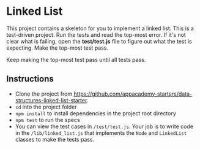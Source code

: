 # Linked List

This project contains a skeleton for you to implement a linked list. This is a
test-driven project. Run the tests and read the top-most error. If it's not
clear what is failing, open the **test/test.js** file to figure out what the
test is expecting. Make the top-most test pass.

Keep making the top-most test pass until all tests pass.

## Instructions

* Clone the project from
  https://github.com/appacademy-starters/data-structures-linked-list-starter.
* `cd` into the project folder
* `npm install` to install dependencies in the project root directory
* `npm test` to run the specs
* You can view the test cases in `/test/test.js`. Your job is to write code in
  the `/lib/linked_list.js` that implements the `Node` and `LinkedList` classes
  to make the tests pass.
